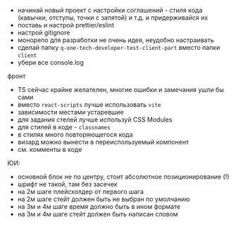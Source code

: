 - начинай новый проект с настройки соглашений - стиля кода (кавычки, отступы, точки с запятой) и т.д. и придерживайся их
- поставь и настрой prettier/eslint
- настрой gitignore
- монорепо для разработки не очень идея, неудобно настраивать
- сделай папку `q-one-tech-developer-test-client-part` вместо папки `client`
- убери все console.log

фронт
- TS сейчас крайне желателен, многие ошибки и замечания ушли бы сами
- вместо `react-scripts` лучше использовать `vite`
- зависимости местами устаревшие
- для задания стелей лучше используй CSS Modules
- для стилей в коде - `classnames`
- в стилях много повторяющегося кода
- визард можно вынести в переиспользуемый компонент
- см. комменты в коде

ЮИ:
- основной блок не по центру, стоит абсолютное позиционирование (!)
- шрифт не такой, там без засечек
- на 2м шаге плейсхолдер от первого шага
- на 2м шаге стейт должен быть не выбран по умолчанию
- на 3м и 4м шаге время должно быть в ином формате
- на 3м и 4м шаге стейт должен быть написан словом
